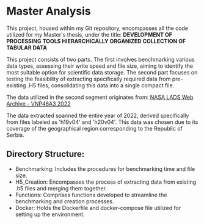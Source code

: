 # Master Analysis

This project, housed within my Git repository, encompasses all the code utilized for my Master's thesis, under the title:
**DEVELOPMENT OF PROCESSING TOOLS HIERARCHICALLY ORGANIZED COLLECTION OF TABULAR DATA**

This project consists of two parts. The first involves benchmarking various data types, assessing their write speed and file size, aiming to identify the most suitable option for scientific data storage. The second part focuses on testing the feasibility of extracting specifically required data from pre-existing .H5 files, consolidating this data into a single compact file.

The data utilized in the second segment originates from:
[NASA LADS Web Archive - VNP46A3 2022](https://ladsweb.modaps.eosdis.nasa.gov/archive/allData/5000/VNP46A3/2022)

The data extracted spanned the entire year of 2022, derived specifically from files labeled as 'h19v04' and 'h20v04'. This data was chosen due to its coverage of the geographical region corresponding to the Republic of Serbia.

## Directory Structure:
- Benchmarking: Includes the procedures for benchmarking time and file size.
- H5_Creation: Encompasses the process of extracting data from existing .h5 files and merging them together.
- Functions: Comprises functions developed to streamline the benchmarking and creation processes.
- Docker: Holds the Dockerfile and docker-compose file utilized for setting up the environment.



